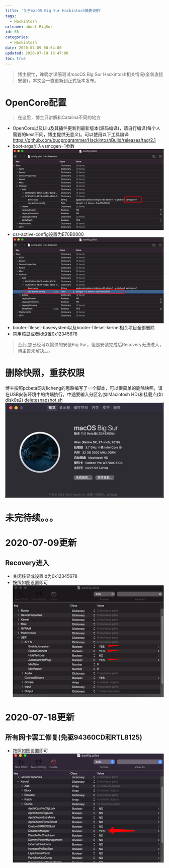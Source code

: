 ```yaml
---
title: '关于macOS Big Sur Hackintosh简要说明'
tags:
  - Hackintosh
urlname: about-BigSur
id: 65
categories:
  - Hackintosh
date: 2020-07-09 00:54:00
updated: 2020-07-18 16:47:00
toc: true
---
```


> 博主很忙，昨晚才详细测试macOS Big Sur Hackintosh相关情况(全新直接安装)，本文会一直更新到正式版本发布。<!--more-->

# OpenCore配置
> 在这里，博主只讲解和Catalina不同的地方

* OpenCore以及Lilu及其插件更新到最新版本(源码编译)，请自行编译(每个人需要的kext不同，博主提供无意义)。可以使用以下工具编译
https://github.com/bugprogrammer/HackintoshBuild/releases/tag/2.1
* boot-args加入vsmcgen=1参数
![](/images/bigsur-1.png)
* csr-active-config设置为E70B0000
![](/images/bigsur-2.png)
* booter-fileset-basesystem以及booter-fileset-kernel相关项目全部删除
* 禁用核显或者id设置0x12345678

> 至此,您已经可以愉快的安装Big Sur，但是安装完成后Recovery无法进入，博主暂未解决。。。

# 删除快照，重获权限
博主按照pcbeta网友licheng的思路编写了一个脚本，可以很简单的删除快照，请在USB安装环境中的终端执行。中途要输入分区名(如Macintosh HD)和挂载点(如disk0s2)
<a href="https://downloads.bugprogrammer.me/shell/deletesnapshot.sh">deletesnapshot.sh</a>
![](/images/bigsur-3.png)

# 未完待续。。。

# 2020-07-09更新
## Recovery进入

* 关闭核显或设置id为0x12345678
* 按照如图设置即可
![](/images/bigsur-4.png)

# 2020-07-18更新
## 所有网卡罢工修复(免驱94360CD和RTL8125)
* 按照如图设置即可
![](/images/bigsur-5.png)




